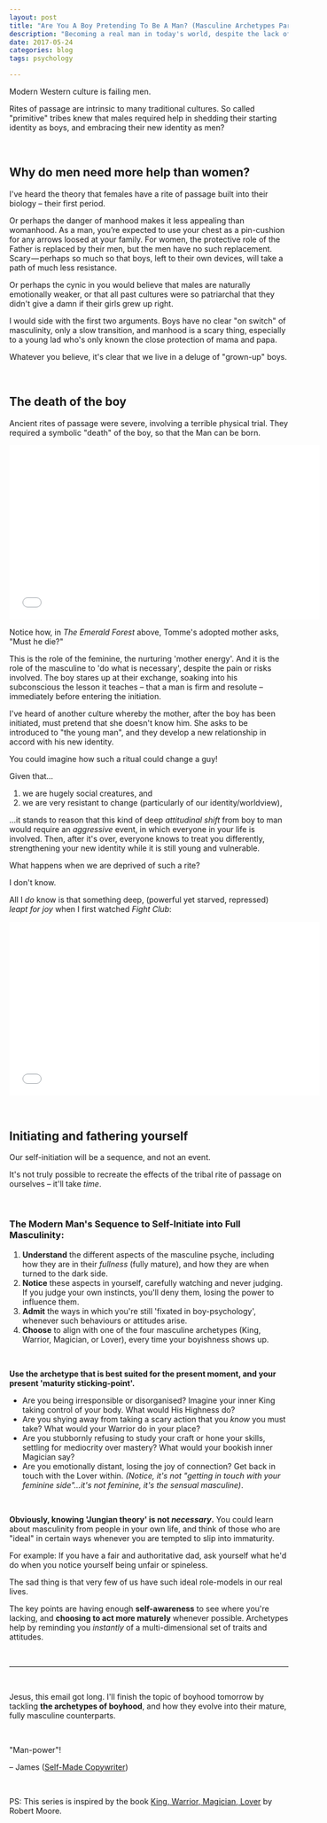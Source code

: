```yaml
---
layout: post
title: "Are You A Boy Pretending To Be A Man? (Masculine Archetypes Part 2)"
description: "Becoming a real man in today's world, despite the lack of the rite of passage."
date: 2017-05-24 
categories: blog
tags: psychology

---
```


Modern Western culture is failing men. 

Rites of passage are intrinsic to many traditional cultures. So called "primitive" tribes knew that males required help in shedding their starting identity as boys, and embracing their new identity as men? 

&nbsp;

## Why do men need more help than women? 
I've heard the theory that females have a rite of passage built into their biology – their first period. 

Or perhaps the danger of manhood makes it less appealing than womanhood. As a man, you’re expected to use your chest as a pin-cushion for any arrows loosed at your family. For women, the protective role of the Father is replaced by their men, but the men have no such replacement. Scary — perhaps so much so that boys, left to their own devices, will take a path of much less resistance.

Or perhaps the cynic in you would believe that males are naturally emotionally weaker, or that all past cultures were so patriarchal that they didn't give a damn if their girls grew up right. 

I would side with the first two arguments. Boys have no clear "on switch" of masculinity, only a slow transition, and manhood is a scary thing, especially to a young lad who's only known the close protection of mama and papa. 

Whatever you believe, it's clear that we live in a deluge of "grown-up" boys. 

&nbsp;

## The death of the boy
Ancient rites of passage were severe, involving a terrible physical trial. They required a symbolic "death" of the boy, so that the Man can be born. 

<iframe width="560" height="315" src="//www.youtube.com/embed/2ZEFH7kom5c" frameborder="0"> </iframe> 

Notice how, in *The Emerald Forest* above, Tomme's adopted mother asks, "Must he die?" 

This is the role of the feminine, the nurturing 'mother energy'. And it is the role of the masculine to 'do what is necessary', despite the pain or risks involved. The boy stares up at their exchange, soaking into his subconscious the lesson it teaches – that a man is firm and resolute – immediately before entering the initiation. 

I've heard of another culture whereby the mother, after the boy has been initiated, must pretend that she doesn't know him. She asks to be introduced to "the young man", and they develop a new relationship in accord with his new identity. 

You could imagine how such a ritual could change a guy! 

Given that…

1. we are hugely social creatures, and 
2. we are very resistant to change (particularly of our identity/worldview),

…it stands to reason that this kind of deep *attitudinal shift* from boy to man would require an *aggressive* event, in which everyone in your life is involved. Then, after it's over, everyone knows to treat you differently, strengthening your new identity while it is still young and vulnerable. 

What happens when we are deprived of such a rite? 

I don't know. 

All I *do* know is that something deep, (powerful yet starved, repressed) *leapt for joy* when I first watched *Fight Club*:

<iframe width="560" height="315" src="//www.youtube.com/embed/CR5Jp_ag2M8?start=0&end=105" frameborder="0"> </iframe> 

&nbsp;

## Initiating and fathering yourself
Our self-initiation will be a sequence, and not an event. 

It's not truly possible to recreate the effects of the tribal rite of passage on ourselves – it'll take *time*. 

&nbsp;

### The Modern Man's Sequence to Self-Initiate into Full Masculinity:
1. **Understand** the different aspects of the masculine psyche, including how they are in their *fullness* (fully mature), and how they are when turned to the dark side. 
2. **Notice** these aspects in yourself, carefully watching and never judging. If you judge your own instincts, you'll deny them, losing the power to influence them. 
3. **Admit** the ways in which you're still 'fixated in boy-psychology', whenever such behaviours or attitudes arise.
4. **Choose** to align with one of the four masculine archetypes (King, Warrior, Magician, or Lover), every time your boyishness shows up. 

&nbsp;

**Use the archetype that is best suited for the present moment, and your present 'maturity sticking-point'.** 
* Are you being irresponsible or disorganised? Imagine your inner King taking control of your body. What would His Highness do? 
* Are you shying away from taking a scary action that you *know* you must take? What would your Warrior do in your place? 
* Are you stubbornly refusing to study your craft or hone your skills, settling for mediocrity over mastery? What would your bookish inner Magician say? 
* Are you emotionally distant, losing the joy of connection? Get back in touch with the Lover within. *(Notice, it's not "getting in touch with your feminine side"…it's not feminine, it's the sensual masculine)*. 

&nbsp;

**Obviously, knowing 'Jungian theory' is not *necessary*.** You could learn about masculinity from people in your own life, and think of those who are "ideal" in certain ways whenever you are tempted to slip into immaturity. 

For example: If you have a fair and authoritative dad, ask yourself what he'd do when you notice yourself being unfair or spineless. 

The sad thing is that very few of us have such ideal role-models in our real lives.  

The key points are having enough **self-awareness** to see where you're lacking, and **choosing to act more maturely** whenever possible. Archetypes help by reminding you *instantly* of a multi-dimensional set of traits and attitudes. 

&nbsp;

---

&nbsp;

Jesus, this email got long. I'll finish the topic of boyhood tomorrow by tackling **the archetypes of boyhood**, and how they evolve into their mature, fully masculine counterparts. 

&nbsp;

"Man-power"! 

– James ([Self-Made Copywriter](http://www.jamesmathison.co.uk/the-self-made-copywriter-intensive/))

&nbsp;

PS: This series is inspired by the book [King, Warrior, Magician, Lover](http://amzn.to/2qOIseI) by Robert Moore. 

